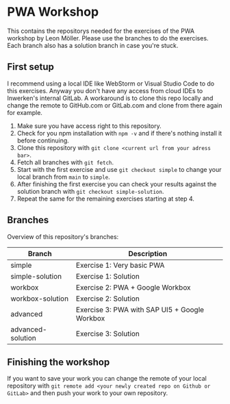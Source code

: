 # PWA Workshop
This contains the repositorys needed for the exercises of the PWA workshop by Leon Möller. Please use the branches to do the exercises. Each branch also has a solution branch in case you're stuck.
## First setup
I recommend using a local IDE like WebStorm or Visual Studio Code to do this exercises. Anyway you don't have any access from cloud IDEs to Inwerken's internal GitLab. A workaround is to clone this repo locally and change the remote to GitHub.com or GitLab.com and clone from there again for example.
1. Make sure you have access right to this repository.
2. Check for you npm installation with ``npm -v`` and if there's nothing install it before continuing.
3. Clone this repository with ``git clone <current url from your adress bar>``.
4. Fetch all branches with ``git fetch``.
5. Start with the first exercise and use ``git checkout simple`` to change your local branch from ``main`` to ``simple``.
6. After finishing the first exercise you can check your results against the solution branch with ``git checkout simple-solution``.
7. Repeat the same for the remaining exercises starting at step 4.
## Branches
Overview of this repository's branches:

| Branch      | Description |
| ----------- | ----------- |
| simple | Exercise 1: Very basic PWA |
| simple-solution | Exercise 1: Solution |
| workbox | Exercise 2: PWA + Google Workbox |
| workbox-solution | Exercise 2: Solution |
| advanced | Exercise 3: PWA with SAP UI5 + Google Workbox |
| advanced-solution | Exercise 3: Solution |

## Finishing the workshop
If you want to save your work you can change the remote of your local repository with ``git remote add <your newly created repo on Github or GitLab>`` and then push your work to your own repository.

